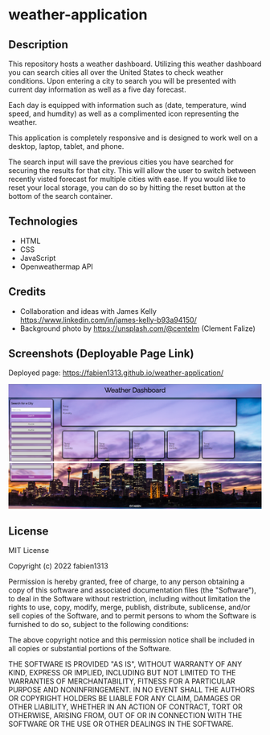 # weather-application


## Description

This repository hosts a weather dashboard. Utilizing this weather dashboard you can search cities all over the United States to check weather conditions. Upon entering a city to search you will be presented with current day information as well as a five day forecast.

Each day is equipped with information such as (date, temperature, wind speed, and humdity) as well as a complimented icon representing the weather. 

This application is completely responsive and is designed to work well on a desktop, laptop, tablet, and phone.

The search input will save the previous cities you have searched for securing the results for that city. This will allow the user to switch between recently visted forecast for multiple cities with ease. If you would like to reset your local storage, you can do so by hitting the reset button at the bottom of the search container.

## Technologies

- HTML  
- CSS
- JavaScript 
- Openweathermap API

## Credits

- Collaboration and ideas with James Kelly https://www.linkedin.com/in/james-kelly-b93a94150/
- Background photo by https://unsplash.com/@centelm (Clement Falize)

## Screenshots (Deployable Page Link)
Deployed page: https://fabien1313.github.io/weather-application/ 

![](assets/images/web1.png)
![](assets/images/web2.png)



## License

MIT License

Copyright (c) 2022 fabien1313

Permission is hereby granted, free of charge, to any person obtaining a copy
of this software and associated documentation files (the "Software"), to deal
in the Software without restriction, including without limitation the rights
to use, copy, modify, merge, publish, distribute, sublicense, and/or sell
copies of the Software, and to permit persons to whom the Software is
furnished to do so, subject to the following conditions:

The above copyright notice and this permission notice shall be included in all
copies or substantial portions of the Software.

THE SOFTWARE IS PROVIDED "AS IS", WITHOUT WARRANTY OF ANY KIND, EXPRESS OR
IMPLIED, INCLUDING BUT NOT LIMITED TO THE WARRANTIES OF MERCHANTABILITY,
FITNESS FOR A PARTICULAR PURPOSE AND NONINFRINGEMENT. IN NO EVENT SHALL THE
AUTHORS OR COPYRIGHT HOLDERS BE LIABLE FOR ANY CLAIM, DAMAGES OR OTHER
LIABILITY, WHETHER IN AN ACTION OF CONTRACT, TORT OR OTHERWISE, ARISING FROM,
OUT OF OR IN CONNECTION WITH THE SOFTWARE OR THE USE OR OTHER DEALINGS IN THE
SOFTWARE.